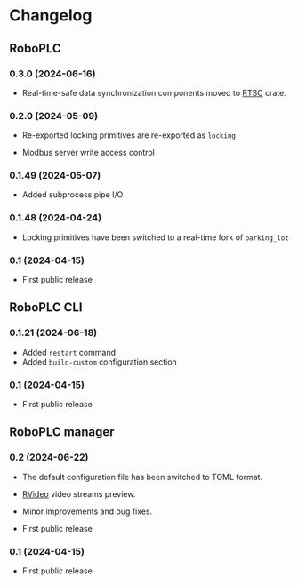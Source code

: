 # Changelog

## RoboPLC

### 0.3.0 (2024-06-16)

* Real-time-safe data synchronization components moved to
  [RTSC](https://crates.io/crates/rtsc) crate.

### 0.2.0 (2024-05-09)

* Re-exported locking primitives are re-exported as `locking`

* Modbus server write access control

### 0.1.49 (2024-05-07)

* Added subprocess pipe I/O

### 0.1.48 (2024-04-24)

* Locking primitives have been switched to a real-time fork of `parking_lot`

### 0.1 (2024-04-15)

* First public release

## RoboPLC CLI

### 0.1.21 (2024-06-18)

* Added `restart` command
* Added `build-custom` configuration section

### 0.1 (2024-04-15)

* First public release

## RoboPLC manager

### 0.2 (2024-06-22)

* The default configuration file has been switched to TOML format.
* [RVideo](https://crates.io/crates/rvideo) video streams preview.
* Minor improvements and bug fixes.

* First public release

### 0.1 (2024-04-15)

* First public release
